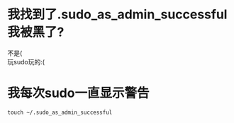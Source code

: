 # 我找到了.sudo_as_admin_successful我被黑了?
不是(  
玩sudo玩的:(

# 我每次sudo一直显示警告
```shell
touch ~/.sudo_as_admin_successful
```